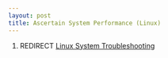 ```yaml
---
layout: post 
title: Ascertain System Performance (Linux)
---
```


1.  REDIRECT [Linux System
    Troubleshooting](Linux_System_Troubleshooting "wikilink")
